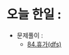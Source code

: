 # 오늘 한일 :
  - 문제풀이 :
    - [84.휴가(dfs)](https://github.com/SeungMin2001/TIL/blob/main/CodingTest/84.%ED%9C%B4%EA%B0%80(dfs).md)
